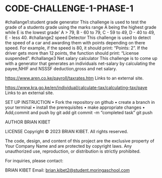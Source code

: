﻿# CODE-CHALLENGE-1-PHASE-1
#challange1:student grade generator
This challenge is used to test the grade of a students grade using the marks range A being the highest grade  while E is the lowest grade'
A > 79, B - 60 to 79, C - 59 to 49, D - 40 to 49, E - less 40.
#challange2 speed Detector
This challenge is used to detect the speed of a car and awarding them with points depending on there speed.
For example, if the speed is 80, it should print: “Points: 2”. If the driver gets more than 12 points, the function should print: “License suspended”.
#challange3 Net salary calculator
This challenge is to come up with a generator that generates an individuals net-salary by calculating the payee,NHIF and NSSSF deduction,gross and net salary. 

https://www.aren.co.ke/payroll/taxrates.htm Links to an external site.

https://www.kra.go.ke/en/individual/calculate-tax/calculating-tax/paye Links to an external site.


SET UP INSTRUCTION
    • Fork the repository on github
    • create a branch in your terminal
    • install the prerequisites
    • make appropriate changes
    • Add,commit and push by
          git add
          git commit -m “completed task”
          git push
      

AUTHOR
BRIAN KIBET

LICENSE
Copyright © 2023 BRIAN KIBET. All rights reserved.

The code, design, and content of this project are the exclusive property of Your Company Name and are protected by copyright laws. Any unauthorized use, reproduction, or distribution is strictly prohibited.

For inquiries, please contact:

BRIAN KIBET
Email: brian.kibet2@student.moringaschool.com



